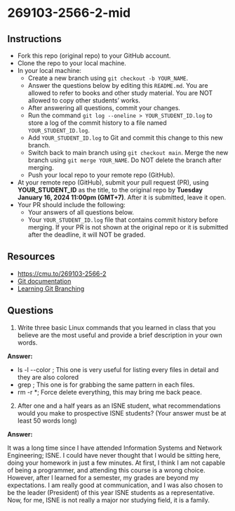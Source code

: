# 269103-2566-2-mid

## Instructions

* Fork this repo (original repo) to your GitHub account.
* Clone the repo to your local machine.
* In your local machine:
  * Create a new branch using `git checkout -b YOUR_NAME`.
  * Answer the questions below by editing this `README.md`. You are allowed to refer to books and other study material. You are NOT allowed to copy other students’ works.
  * After answering all questions, commit your changes.
  * Run the command `git log --oneline > YOUR_STUDENT_ID.log` to store a log of the commit history to a file named `YOUR_STUDENT_ID.log`.
  * Add `YOUR_STUDENT_ID.log` to Git and commit this change to this new branch.
  * Switch back to main branch using `git checkout main`. Merge the new branch using `git merge YOUR_NAME`. Do NOT delete the branch after merging.
  * Push your local repo to your remote repo (GitHub).
* At your remote repo (GitHub), submit your pull request (PR), using **YOUR_STUDENT_ID** as the title, to the original repo by **Tuesday January 16, 2024 11:00pm (GMT+7)**. After it is submitted, leave it open.
* Your PR should include the following:
  * Your answers of all questions below.
  * Your `YOUR_STUDENT_ID.log` file that contains commit history before merging.
If your PR is not shown at the original repo or it is submitted after the deadline, it will NOT be graded.

## Resources
* https://cmu.to/269103-2566-2
* [Git documentation](https://git-scm.com/docs)
* [Learning Git Branching](https://learngitbranching.js.org)

## Questions

1. Write three basic Linux commands that you learned in class that you believe are the most useful and provide a brief description in your own words. 

**Answer:** 
* ls -l --color ; This one is very useful for listing every files in detail and they are also colored
* grep ; This one is for grabbing the same pattern in each files.
* rm -r *; Force delete everything, this may bring me back peace.

2. After one and a half years as an ISNE student, what recommendations would you make to prospective ISNE students? (Your answer must be at least 50 words long)

**Answer:** 

It was a long time since I have attended Information Systems and Network Engineering; ISNE. I could have never thought that I would be sitting here, doing your homework in just a few minutes. At first, I think I am not capable of being a programmer, and attending this course is a wrong choice. However, after I learned for a semester, my grades are beyond my expectations. I am really good at communication, and I was also chosen to be the leader (President) of this year ISNE students as a representative. Now, for me, ISNE is not really a major nor studying field, it is a family.
